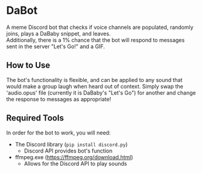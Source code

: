 # DaBot
A meme Discord bot that checks if voice channels are populated, randomly joins, plays a DaBaby snippet, and leaves.  
Additionally, there is a 1% chance that the bot will respond to messages sent in the server "Let's Go!" and a GIF.

## How to Use
The bot's functionality is flexible, and can be applied to any sound that would make a group laugh when heard out of context. Simply swap the 'audio.opus' file (currently it is DaBaby's "Let's Go") for another and change the response to messages as appropriate!

## Required Tools
In order for the bot to work, you will need:
- The Discord library (`pip install discord.py`) 
  - Discord API provides bot's function
- ffmpeg.exe (https://ffmpeg.org/download.html)
  - Allows for the Discord API to play sounds
